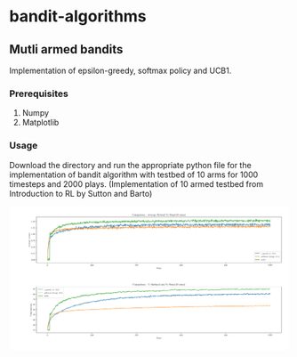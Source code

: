 # bandit-algorithms
## Mutli armed bandits
Implementation of epsilon-greedy, softmax policy and UCB1. 

### Prerequisites 
1) Numpy  
2) Matplotlib

### Usage
Download the directory and run the appropriate python file for the implementation of bandit algorithm with testbed of 10 arms for 1000 timesteps and 2000 plays. (Implementation of 10 armed testbed from Introduction to RL by Sutton and Barto)

![Plot comparing different algorithms - 10 arms](https://github.com/Anandrajasekar18/bandit-algorithms/blob/master/ucb10.png)





